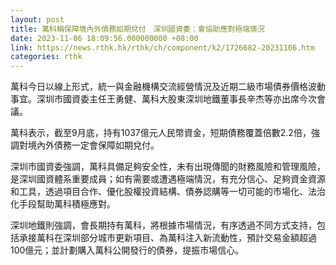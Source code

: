 ```yaml
---
layout: post
title: 萬科稱保障境內外債務如期兌付　深圳國資委：會協助應對極端情況
date: 2023-11-06 18:09:56.000000000 +08:00
link: https://news.rthk.hk/rthk/ch/component/k2/1726682-20231106.htm
categories: rthk
---
```


萬科今日以線上形式，統一與金融機構交流經營情況及近期二級市場債券價格波動事宜。深圳市國資委主任王勇健、萬科大股東深圳地鐵董事長辛杰等亦出席今次會議。

萬科表示，截至9月底，持有1037億元人民幣資金，短期債務覆蓋倍數2.2倍，強調對境內外債務一定會保障如期兌付。

深圳市國資委強調，萬科具備足夠安全性，未有出現傳聞的財務風險和管理風險，是深圳國資體系重要成員；如有需要或遭遇極端情況，有充分信心、足夠資金資源和工具，透過項目合作、優化股權投資結構、債券認購等一切可能的市場化、法治化手段幫助萬科積極應對。

深圳地鐵則強調，會長期持有萬科，將根據市場情況，有序透過不同方式支持，包括承接萬科在深圳部分城市更新項目、為萬科注入新流動性，預計交易金額超過100億元；並計劃購入萬科公開發行的債券，提振市場信心。
